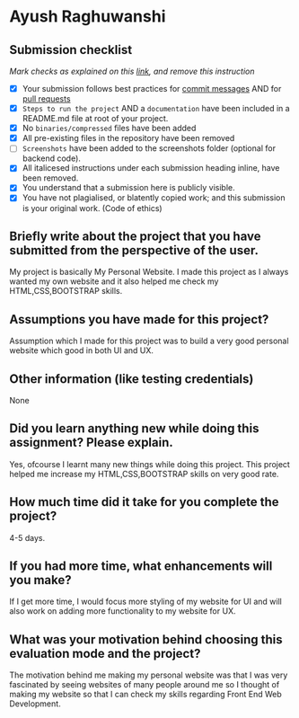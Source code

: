 # Ayush Raghuwanshi

## Submission checklist
*Mark checks as explained on this [link](https://docs.github.com/en/free-pro-team@latest/github/managing-your-work-on-github/about-task-lists#creating-task-lists), and remove this instruction*

- [x] Your submission follows best practices for [commit messages](https://chris.beams.io/posts/git-commit/) AND for [pull requests](https://github.community/t/best-practices-for-pull-requests/10195)
- [x] `Steps to run the project` AND a `documentation` have been included in a README.md file at root of your project.
- [x] No `binaries/compressed` files have been added
- [x] All pre-existing files in the repository have been removed
- [ ] `Screenshots` have been added to the screenshots folder (optional for backend code).
- [x] All italicesed instructions under each submission heading inline, have been removed.
- [x] You understand that a submission here is publicly visible. 
- [x] You have not plagialised, or blatently copied work; and this submission is your original work. (Code of ethics)

## Briefly write about the project that you have submitted from the perspective of the user.
My project is basically My Personal Website. I made this project as I always wanted my own website and it also helped me check my HTML,CSS,BOOTSTRAP skills.

## Assumptions you have made for this project?
Assumption which I made for this project was to build a very good personal website which good in both UI and UX.

## Other information (like testing credentials)
None

## Did you learn anything new while doing this assignment? Please explain.
Yes, ofcourse I learnt many new things while doing this project. This project helped me increase my HTML,CSS,BOOTSTRAP skills on very good rate.

## How much time did it take for you complete the project?
4-5 days.

## If you had more time, what enhancements will you make?
If I get more time, I would focus more styling of my website for UI and will also work on adding more functionality to my website for UX.

## What was your motivation behind choosing this evaluation mode and the project?
The motivation behind me making my personal website was that I was very fascinated by seeing websites of many people around me so I thought of making my  website so that I can check my skills regarding Front End Web Development.


